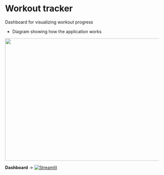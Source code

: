 # Workout tracker
Dashboard for visualizing workout progress

- Diagram showing how the application works
<p align="center">
<img src="https://user-images.githubusercontent.com/13052324/201627115-3e7976da-a8cc-4211-be73-7ae31d08f065.jpg" width="700" height="400">
</p>



**Dashboard** &#8594;
[![Streamlit](https://static.streamlit.io/badges/streamlit_badge_black_white.svg)](https://arcb01-workout-tracker-workout-dashboard-6u1ewl.streamlit.app/)

